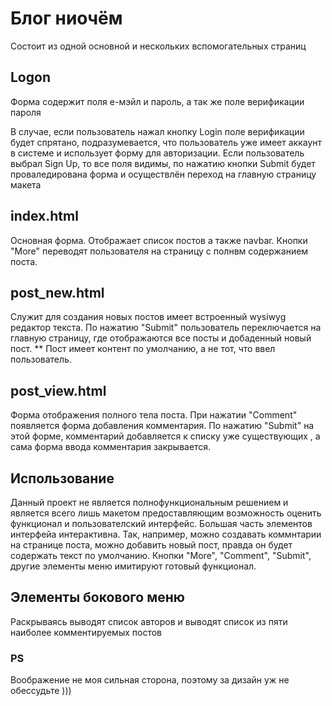 # Блог ниочём

Состоит из одной основной и нескольких вспомогательных страниц

## Logon

Форма содержит поля е-мэйл и пароль, а так же поле верификации пароля

В случае, если пользователь нажал кнопку Login поле верификации будет спрятано, подразумевается, что пользователь уже имеет аккаунт в системе и использует форму для авторизации.
Если пользователь выбрал Sign Up, то все поля видимы, по нажатию кнопки Submit будет проваледирована форма и осуществлён переход на главную страницу макета

## index.html
 Основная форма. Отображает список постов а также navbar. Кнопки "More" переводят пользователя на страницу с полнвм содержанием поста.

## post_new.html 
Служит для создания новых постов имеет встроенный wysiwyg редактор текста. По нажатию "Submit" пользователь переключается на главную страницу, где отображаются все посты и добаденный новый пост. 
** Пост имеет контент по умолчанию, а не тот, что ввел пользователь.
## post_view.html
 Форма отображения полного тела поста.
 При нажатии "Comment" появляется форма добавления комментария.
По нажатию "Submit" на этой форме, комментарий добавляется к списку уже существующих , а сама форма ввода комментария закрывается.

## Использование

Данный проект не является полнофункциональным решением и является всего лишь макетом предоставляющим возможность оценить функционал и пользователский интерфейс. Большая часть элементов интерфейа интерактивна. Так, например, можно создавать коммнтарии на странице поста, можно добавить новый пост, правда он будет содержать текст по умолчанию.
Кнопки "More", "Comment", "Submit", другие элементы меню имитируют готовый функционал.

## Элементы бокового меню 
Раскрываясь выводят список авторов и выводят список из пяти наиболее комментируемых постов

### PS
Воображение не моя сильная сторона, поэтому за дизайн уж не обессудьте )))